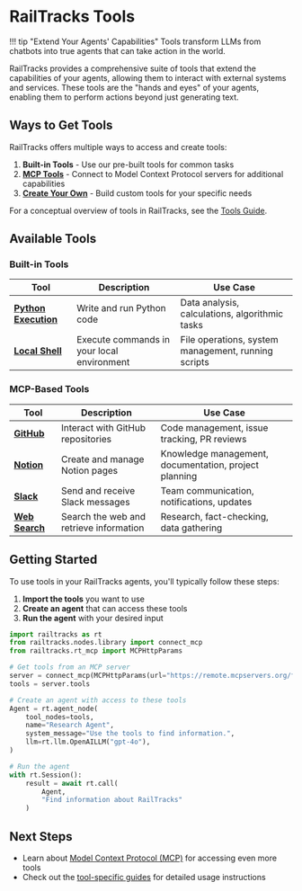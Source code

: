 # RailTracks Tools

!!! tip "Extend Your Agents' Capabilities"
    Tools transform LLMs from chatbots into true agents that can take action in the world.

RailTracks provides a comprehensive suite of tools that extend the capabilities of your agents, allowing them to interact with external systems and services. These tools are the "hands and eyes" of your agents, enabling them to perform actions beyond just generating text.

## Ways to Get Tools

RailTracks offers multiple ways to access and create tools:

1. **Built-in Tools** - Use our pre-built tools for common tasks
2. **[MCP Tools](mcp/index.md)** - Connect to Model Context Protocol servers for additional capabilities
3. **[Create Your Own](create_your_own.md)** - Build custom tools for your specific needs

For a conceptual overview of tools in RailTracks, see the [Tools Guide](/guides/tools).

## Available Tools

### Built-in Tools

| Tool | Description | Use Case |
|------|-------------|----------|
| [**Python Execution**](guides/python_sandbox.md) | Write and run Python code | Data analysis, calculations, algorithmic tasks |
| [**Local Shell**](guides/shell_bash.md) | Execute commands in your local environment | File operations, system management, running scripts |

### MCP-Based Tools

| Tool | Description | Use Case |
|------|-------------|----------|
| [**GitHub**](guides/github.md) | Interact with GitHub repositories | Code management, issue tracking, PR reviews |
| [**Notion**](guides/notion.md) | Create and manage Notion pages | Knowledge management, documentation, project planning |
| [**Slack**](guides/slack.md) | Send and receive Slack messages | Team communication, notifications, updates |
| [**Web Search**](guides/websearch_integration.md) | Search the web and retrieve information | Research, fact-checking, data gathering |

## Getting Started

To use tools in your RailTracks agents, you'll typically follow these steps:

1. **Import the tools** you want to use
2. **Create an agent** that can access these tools
3. **Run the agent** with your desired input

```python
import railtracks as rt
from railtracks.nodes.library import connect_mcp
from railtracks.rt_mcp import MCPHttpParams

# Get tools from an MCP server
server = connect_mcp(MCPHttpParams(url="https://remote.mcpservers.org/fetch/mcp"))
tools = server.tools

# Create an agent with access to these tools
Agent = rt.agent_node(
    tool_nodes=tools,
    name="Research Agent",
    system_message="Use the tools to find information.",
    llm=rt.llm.OpenAILLM("gpt-4o"),
)

# Run the agent
with rt.Session():
    result = await rt.call(
        Agent,
        "Find information about RailTracks"
    )
```

## Next Steps

- Learn about [Model Context Protocol (MCP)](mcp/mcp.md) for accessing even more tools
- Check out the [tool-specific guides](#available-tools) for detailed usage instructions